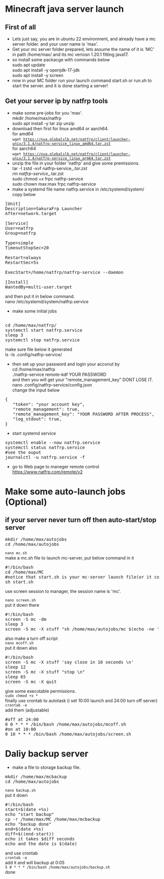 Minecraft java server launch
==
## First of all
* Lets just say, you are in ubuntu 22 environment, and already have a mc server folder. and your user name is 'max'.
* Get your mc server folder prepared, lets assume the name of it is 'MC' in path /home/max/ and its mc veriosn 1.20.1 fitting java17.  
* so install some packacge with commands below  
sudo apt update  
sudo apt install -y openjdk-17-jdk  
sudo apt install -y screen  
* now in your MC folder run your launch command start.sh or run.sh to start the server. and it is done starting a server! 
## Get your server ip by natfrp tools
* make some pre-jobs for you 'max'.  
mkdir /home/max/natfrp  
sudo apt install -y tar zip unzip
* download then first for linux amd64 or aarch64.  
for amd64  
<code>wget https://nya.globalslb.net/natfrp/client/launcher-unix/3.1.4/natfrp-service_linux_amd64.tar.zst</code>  
for aarch64  
<code>wget https://nya.globalslb.net/natfrp/client/launcher-unix/3.1.4/natfrp-service_linux_arm64.tar.zst</code>
* unzip the file in your folder 'natfrp' and give some premissions.   
tar -I zstd -xvf natfrp-service_*.tar.zst  
rm natfrp-service_*.tar.zst   
sudo chmod +x frpc natfrp-service  
sudo chown max:max frpc natfrp-service
* make a systemd file name natfrp.service in /etc/systemd/system/  
copy below
<pre>[Unit]
Description=SakuraFrp Launcher
After=network.target

[Service]
User=natfrp
Group=natfrp

Type=simple
TimeoutStopSec=20

Restart=always
RestartSec=5s

ExecStart=/home/natfrp/natfrp-service --daemon

[Install]
WantedBy=multi-user.target
</pre>  
and then put it in below command.   
  nano /etc/systemd/system/natfrp.service  
* make some initial jobs
<pre>  
cd /home/max/natfrp/  
systemctl start natfrp.service  
sleep 3  
systemctl stop natfrp.service
</pre>
make sure file below it generated  
ls -ls .config/natfrp-service/  
* then set up your password and login your acconut by  
cd /home/max/natfrp  
./natfrp-service remote-kdf YOUR PASSWORD  
and then you will get your "remote_management_key" DONT LOSE IT.  
nano .config/natfrp-service/config.json  
change the input below  
<pre>{
   "token": "your account key",
   "remote_management": true,
   "remote_management_key": "YOUR PASSWORD AFTER PROCESS",
   "log_stdout": true, 
}
</pre>
* start systemd service
<pre>systemctl enable --now natfrp.service
systemctl status natfrp.service
#see the ouput
journalctl -u natfrp.service -f
</pre>
* go to Web page to maneger remote control  
https://www.natfrp.com/remote/v2
# Make some auto-launch jobs (Optional)
## if your server never turn off then auto-start/stop server  
<pre>mkdir /home/max/autojobs  
cd /home/max/autojobs  </pre>
<code>nano mc.sh</code>  
make a mc.sh file to launch mc-server, put below command in it
<pre>
#!/bin/bash
cd /home/max/MC  
#notice that start.sh is your mc-server launch file(or it could be run.sh)
sh start.sh  
</pre>
use screen session to manager, the session name is 'mc'.

<code>nano screen.sh</code>  
put it down there  
<pre>
#!/bin/bash
screen -S mc -dm
sleep 3
screen -S mc -X stuff "sh /home/max/autojobs/mc $(echo -ne '\r')"
</pre>
also make a turn off script  
<code>nano mcoff.sh</code>  
put it down also  
<pre>#!/bin/bash
screen -S mc -X stuff 'say close in 10 seconds \n'
sleep 12
screen -S mc -X stuff "stop \n"
sleep 65
screen -S mc -X quit
</pre>
give some executable permissions.  
<code>sudo chmod +x *</code>  
finally use crontab to autotask  (i set 10:00 launch and 24:00 turn off server)
<code>crontab -e</code>  
add them (adjustable)  
<pre>
#off at 24:00
0 0 * * * /bin/bash /home/max/autojobs/mcoff.sh
#on at 10:00
0 10 * * * /bin/bash /home/max/autojobs/screen.sh
</pre>
# Daliy backup server
* make a file to storage backup file.  
<pre>mkdir /home/max/mcbackup
cd /home/max/autojobs
</pre>
<code>nano backup.sh</code>  
put it down  
<pre>
#!/bin/bash
start=$(date +%s)
echo "start backup"
cp -r /home/max/MC /home/max/mcbackup
echo "backup done"
end=$(date +%s)
diff=$((end-start))
echo it takes $diff seconds
echo and the date is $(date)
</pre>
and use crontab  
<code>crontab -e</code>  
add it and will backup at 0:05  
<code>5 0 * * * /bin/bash /home/max/autojobs/backup.sh</code>  
done

